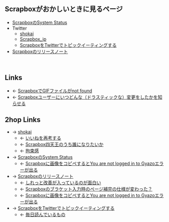 ## Scrapboxがおかしいときに見るページ
- [ScrapboxのSystem Status](ScrapboxのSystem_Status.md)
- Twitter
    - [shokai](shokai.md)
    - [Scrapbox_jp](Scrapbox_jp.md)
    - [ScrapboxをTwitterでトピックイーティングする](ScrapboxをTwitterでトピックイーティングする.md)
- [Scrapboxのリリースノート](Scrapboxのリリースノート.md)

<br>

## Links
- ← [ScrapboxでGIFファイルがnot found](ScrapboxでGIFファイルがnot_found.md)
- ← [Scrapboxユーザーにいつどんな（ドラスティックな）変更をしたかを知らせる](Scrapboxユーザーにいつどんな_ドラスティックな_変更をしたかを知らせる.md)

## 2hop Links
- → [shokai](shokai.md)
    - ← [いいねを再考する](いいねを再考する.md)
    - ← [Scrapbox四天王のうち誰になりたいか](Scrapbox四天王のうち誰になりたいか.md)
    - ← [拘束感](拘束感.md)
- → [ScrapboxのSystem Status](ScrapboxのSystem_Status.md)
    - ← [Scrapboxに画像をコピペするとYou are not logged in to Gyazoエラーが出る](Scrapboxに画像をコピペするとYou_are_not_logged_in_to_Gyazoエラーが出る.md)
- → [Scrapboxのリリースノート](Scrapboxのリリースノート.md)
    - ← [しれっと改善が入っているのが面白い](しれっと改善が入っているのが面白い.md)
    - ← [Scrapboxのブラケット入力時のページ補完の仕様が変わった？](Scrapboxのブラケット入力時のページ補完の仕様が変わった_.md)
    - ← [Scrapboxに画像をコピペするとYou are not logged in to Gyazoエラーが出る](Scrapboxに画像をコピペするとYou_are_not_logged_in_to_Gyazoエラーが出る.md)
- → [ScrapboxをTwitterでトピックイーティングする](ScrapboxをTwitterでトピックイーティングする.md)
    - ← [毎日読んでいるもの](毎日読んでいるもの.md)
